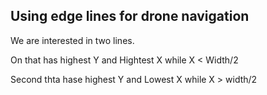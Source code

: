 ## Using edge lines for drone navigation

We are interested in two lines.

On that has highest Y and Hightest X while X < Width/2

Second thta hase highest Y and Lowest X while X > width/2